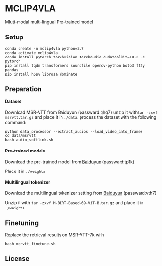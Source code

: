 # MCLIP4VLA
Mluti-modal multi-lingual Pre-trained model

## Setup
```
conda create -n mclip4vla python=3.7
conda activate mclip4vla
conda install pytorch torchvision torchaudio cudatoolkit=10.2 -c pytorch
pip install tqdm transformers soundfile opencv-python boto3 ftfy pandas
pip install h5py librosa dominate
```
## Preparation
#### Dataset
Download MSR-VTT from [Baiduyun](https://pan.baidu.com/s/11VWH8VqczIj42LXJ3Y-wkA?pwd=qhq7) (passward:qhq7)
unzip it with```tar -zxvf msrvtt.tar.gz``` and place it in `./data`.
process the dataset with the following command:
```
python data_processor --extract_audios --load_video_into_frames
cd data/msrvtt
bash audio_softlink.sh
``` 

#### Pre-trained models
Download the pre-trained model from [Baiduyun](https://pan.baidu.com/s/1mISSzAfbCUvLIQHqxH0K9A?pwd=tp1k) (passward:tp1k)

Place it in `./weights`

#### Multilingual tokenizer
Download the multilingual tokenizer setting from  [Baiduyun](https://pan.baidu.com/s/1r4yfR96IGSjYh7ZDx8-N_g?pwd=vth7) (passward:vth7)

Unzip it with `tar -zxvf M-BERT-Based-69-ViT-B.tar.gz` and place it in `./weights`.

## Finetuning 
Replace the retrieval results on MSR-VTT-7k with
```
bash msrvtt_finetune.sh
```
## License




